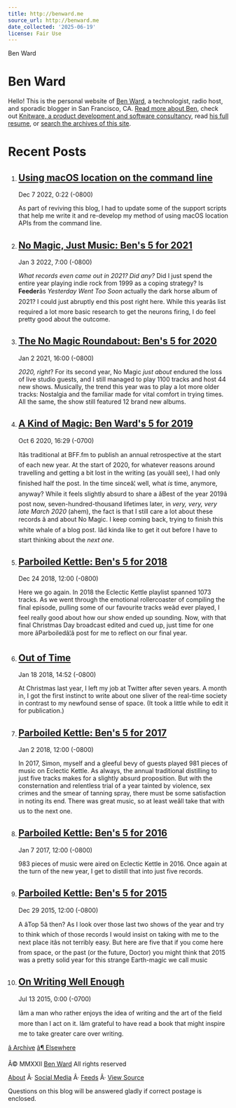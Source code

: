 ```yaml
---
title: http://benward.me
source_url: http://benward.me
date_collected: '2025-06-19'
license: Fair Use
---
```


Ben Ward



# Ben Ward

Hello! This is the personal website of [Ben Ward](http://benward.uk),
a technologist, radio host, and sporadic blogger in San Francisco, CA.
[Read more about Ben](/about),
check out [Knitware, a product development and software consultancy](https://knitware.co),
read [his full resume](https://linkedin.com/in/bnwrd),
or [search the archives of this site](https://duckduckgo.com/site:benward.uk "Search this site using DuckDuckGo").

# Recent Posts

1. ## [Using macOS location on the command line](/blog/macos-location-cli)

   Dec 7 2022, 0:22 (-0800)

   As part of reviving this blog, I had to update some of the support scripts that help me write it and re-develop my method of using macOS location APIs from the command line.
2. ## [No Magic, Just Music: Ben's 5 for 2021](https://bff.fm/posts/by/benward/3523)

   Jan 3 2022, 7:00 (-0800)

   *What records even came out in 2021? Did any?* Did I just spend the entire year playing indie rock from 1999 as a coping strategy? Is **Feeder**âs *Yesterday Went Too Soon* actually the dark horse album of 2021? I could just abruptly end this post right here. While this yearâs list required a lot more basic research to get the neurons firing, I do feel pretty good about the outcome.
3. ## [The No Magic Roundabout: Ben's 5 for 2020](https://bff.fm/posts/by/benward/3325)

   Jan 2 2021, 16:00 (-0800)

   *2020, right*? For its second year, No Magic *just about* endured the loss of live studio guests, and I still managed to play 1100 tracks and host 44 new shows. Musically, the trend this year was to play a lot more older tracks: Nostalgia and the familiar made for vital comfort in trying times. All the same, the show still featured 12 brand new albums.
4. ## [A Kind of Magic: Ben Ward's 5 for 2019](https://bff.fm/posts/by/benward/3241)

   Oct 6 2020, 16:29 (-0700)

   Itâs traditional at BFF.fm to publish an annual retrospective at the start of each new year. At the start of 2020, for whatever reasons around travelling and getting a bit lost in the writing (as youâll see), I had only finished half the post. In the time sinceâ¦ well, what *is* time, anymore, anyway? While it feels slightly absurd to share a âBest of the year 2019â post now, seven-hundred-thousand lifetimes later, in *very, very, very late March 2020* (ahem), the fact is that I still care a lot about these records â and about No Magic. I keep coming back, trying to finish this white whale of a blog post. Iâd kinda like to get it out before I have to start thinking about the *next one*.
5. ## [Parboiled Kettle: Ben's 5 for 2018](https://bff.fm/posts/by/benward/2539)

   Dec 24 2018, 12:00 (-0800)

   Here we go again. In 2018 the Eclectic Kettle playlist spanned 1073 tracks. As we went through the emotional rollercoaster of compiling the final episode, pulling some of our favourite tracks weâd ever played, I feel really good about how our show ended up sounding. Now, with that final Christmas Day broadcast edited and cued up, just time for one more âParboiledâ¦â post for me to reflect on our final year.
6. ## [Out of Time](/blog/out-of-time)

   Jan 18 2018, 14:52 (-0800)

   At Christmas last year, I left my job at Twitter after seven years. A month in, I got the first instinct to write about one sliver of the real-time society in contrast to my newfound sense of space. (It took a little while to edit it for publication.)
7. ## [Parboiled Kettle: Ben's 5 for 2017](https://bff.fm/posts/by/benward/1904)

   Jan 2 2018, 12:00 (-0800)

   In 2017, Simon, myself and a gleeful bevy of guests played 981 pieces of music on Eclectic Kettle. As always, the annual traditional distilling to just five tracks makes for a slightly absurd proposition. But with the consternation and relentless trial of a year tainted by violence, sex crimes and the smear of tanning spray, there must be some satisfaction in noting its end. There was great music, so at least weâll take that with us to the next one.
8. ## [Parboiled Kettle: Ben's 5 for 2016](https://bff.fm/posts/by/benward/1489)

   Jan 7 2017, 12:00 (-0800)

   983 pieces of music were aired on Eclectic Kettle in 2016. Once again at the turn of the new year, I get to distill that into just five records.
9. ## [Parboiled Kettle: Ben's 5 for 2015](https://bff.fm/posts/by/benward/1122)

   Dec 29 2015, 12:00 (-0800)

   A âTop 5â then? As I look over those last two shows of the year and try to think which of those records I would insist on taking with me to the next place itâs not terribly easy. But here are five that if you come here from space, or the past (or the future, Doctor) you might think that 2015 was a pretty solid year for this strange Earth-magic we call music
10. ## [On Writing Well Enough](/blog/writing-well-enough)

    Jul 13 2015, 0:00 (-0700)

    Iâm a man who rather enjoys the idea of writing and the art of the field more than I act on it. Iâm grateful to have read a book that might inspire me to take greater care over writing.

[â Archive](/2015/07)
[â¶ Elsewhere](/network)

Â©
MMXXII
[Ben Ward](http://benward.uk)
All rights reserved

[About](/about)
Â· [Social Media](/network)
Â· [Feeds](/feeds)
Â· [View Source](https://github.com/BenWard/benward-web)

Questions on this blog will be answered gladly if correct postage is enclosed.
